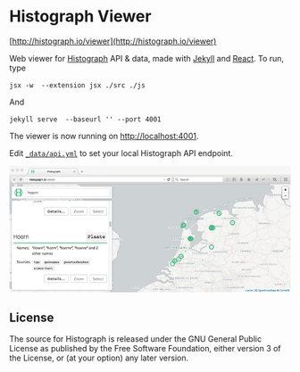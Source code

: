 # Histograph Viewer

[http://histograph.io/viewer](http://histograph.io/viewer)

Web viewer for [Histograph](http://histograph.io) API & data, made with [Jekyll](http://jekyllrb.com/) and [React](https://facebook.github.io/react/). To run, type

    jsx -w  --extension jsx ./src ./js

And

    jekyll serve  --baseurl '' --port 4001

The viewer is now running on [http://localhost:4001](http://localhost:4001).

Edit [`_data/api.yml`](_data/api.yml) to set your local Histograph API endpoint.

[![](images/screenshot.jpg)](viewer#search=hoorn)

## License

The source for Histograph is released under the GNU General Public License as published by the Free Software Foundation, either version 3 of the License, or (at your option) any later version.
